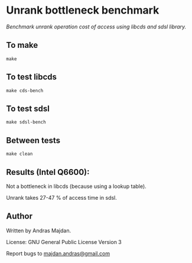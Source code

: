 # Unrank bottleneck benchmark

*Benchmark unrank operation cost of access using libcds and sdsl library.*

## To make


```make```

## To test libcds


```make cds-bench```

## To test sdsl


```make sdsl-bench```

## Between tests


```make clean```


## Results (Intel Q6600):

Not a bottleneck in libcds (because using a lookup table).

Unrank takes 27-47 % of access time in sdsl.


## Author

Written by Andras Majdan.

License: GNU General Public License Version 3

Report bugs to <majdan.andras@gmail.com>
